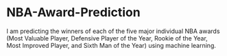# NBA-Award-Prediction
I am predicting the winners of each of the five major individual NBA awards (Most Valuable Player, Defensive Player of the Year, Rookie of the Year, Most Improved Player, and Sixth Man of the Year) using machine learning.
